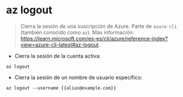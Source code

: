 # az logout

> Cierra la sesión de una suscripción de Azure.
> Parte de `azure-cli` (también conocido como `az`).
> Más información: <https://learn.microsoft.com/es-es/cli/azure/reference-index?view=azure-cli-latest#az-logout>.

- Cierra la sesión de la cuenta activa:

`az logout`

- Cierra la sesión de un nombre de usuario específico:

`az logout --username {{alias@example.com}}`
